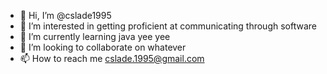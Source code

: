 - 👋 Hi, I’m @cslade1995
- 👀 I’m interested in getting proficient at communicating through software
- 🌱 I’m currently learning java yee yee
- 💞️ I’m looking to collaborate on whatever
- 📫 How to reach me cslade.1995@gmail.com

<!---
cslade1995/cslade1995 is a ✨ special ✨ repository because its `README.md` (this file) appears on your GitHub profile.
You can click the Preview link to take a look at your changes.
--->
